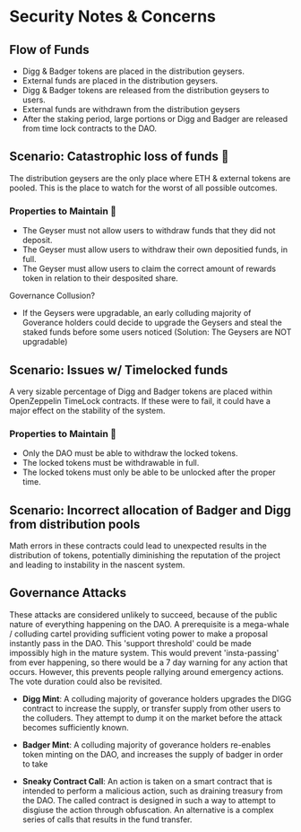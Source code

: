 # Security Notes & Concerns

## Flow of Funds
- Digg & Badger tokens are placed in the distribution geysers.
- External funds are placed in the distribution geysers. 
- Digg & Badger tokens are released from the distribution geysers to users.
- External funds are withdrawn from the distribution geysers
- After the staking period, large portions or Digg and Badger are released from time lock contracts to the DAO.

## Scenario: Catastrophic loss of funds 🚨
The distribution geysers are the only place where ETH & external tokens are pooled. This is the place to watch for the worst of all possible outcomes.

### Properties to Maintain 👾
- The Geyser must not allow users to withdraw funds that they did not deposit.
- The Geyser must allow users to withdraw their own depositied funds, in full.
- The Geyser must allow users to claim the correct amount of rewards token in relation to their desposited share.

Governance Collusion?
- If the Geysers were upgradable, an early colluding majority of Goverance holders could decide to upgrade the Geysers and steal the staked funds before some users noticed (Solution: The Geysers are NOT upgradable)

## Scenario: Issues w/ Timelocked funds
A very sizable percentage of Digg and Badger tokens are placed within OpenZeppelin TimeLock contracts. If these were to fail, it could have a major effect on the stability of the system.

### Properties to Maintain 👾
- Only the DAO must be able to withdraw the locked tokens.
- The locked tokens must be withdrawable in full.
- The locked tokens must only be able to be unlocked after the proper time.

## Scenario: Incorrect allocation of Badger and Digg from distribution pools
Math errors in these contracts could lead to unexpected results in the distribution of tokens, potentially diminishing the reputation of the project and leading to instability in the nascent system.

## Governance Attacks
These attacks are considered unlikely to succeed, because of the public nature of everything happening on the DAO. A prerequisite is a mega-whale / colluding cartel providing sufficient voting power to make a proposal instantly pass in the DAO. This 'support threshold' could be made impossibly high in the mature system. This would prevent 'insta-passing' from ever happening, so there would be a 7 day warning for any action that occurs. However, this prevents people rallying around emergency actions. The vote duration could also be revisited.

* **Digg Mint**: A colluding majority of goverance holders upgrades the DIGG contract to increase the supply, or transfer supply from other users to the colluders. They attempt to dump it on the market before the attack becomes sufficiently known.

* **Badger Mint**: A colluding majority of goverance holders re-enables token minting on the DAO, and increases the supply of badger in order to take 

* **Sneaky Contract Call**: An action is taken on a smart contract that is intended to perform a malicious action, such as draining treasury from the DAO. The called contract is designed in such a way to attempt to disgiuse the action through obfuscation. An alternative is a complex series of calls that results in the fund transfer.
